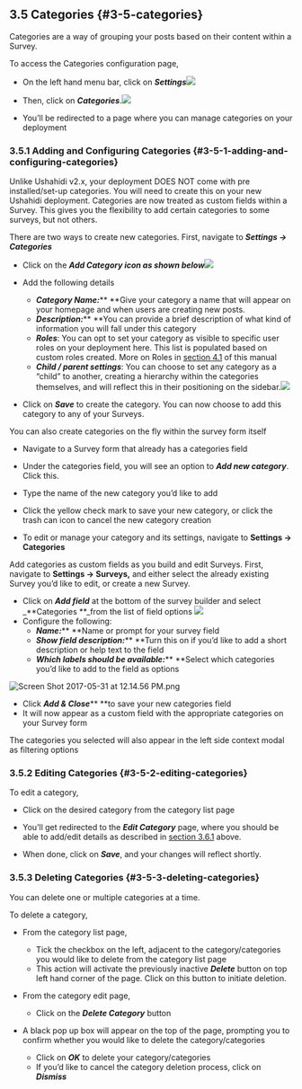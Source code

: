 ## 3.5 Categories {#3-5-categories}

Categories are a way of grouping your posts based on their content within a Survey.

To access the Categories configuration page,

* On the left hand menu bar, click on _**Settings**_![](/assets/Click_on_settings.png)

* Then, click on _**Categories**_.![](/assets/Updated_Categories.png)

* You’ll be redirected to a page where you can manage categories on your deployment

### 3.5.1 Adding and Configuring Categories {#3-5-1-adding-and-configuring-categories}

Unlike Ushahidi v2.x, your deployment DOES NOT come with pre installed/set-up categories. You will need to create this on your new Ushahidi deployment. Categories are now treated as custom fields within a Survey. This gives you the flexibility to add certain categories to some surveys, but not others.

There are two ways to create new categories. First, navigate to _**Settings → Categories**_

* Click on the _**Add Category icon as shown below**_![](/assets/Add_category.png)

* Add the following details
  * _**Category Name:**_** **Give your category a name that will appear on your homepage and when users are creating new posts.
  * _**Description:**_** **You can provide a brief description of what kind of information you will fall under this category
  * _**Roles**_: You can opt to set your category as visible to specific user roles on your deployment here. This list is populated based on custom roles created. More on Roles in [section 4.1](../4_managing_people_on_your_deployment/41_roles.md) of this manual
  * _**Child / parent settings**_: You can choose to set any category as a “child” to another, creating a hierarchy within the categories themselves, and will reflect this in their positioning on the sidebar.![](/assets/Add_category_1.png)

* Click on _**Save**_ to create the category. You can now choose to add this category to any of your Surveys.

You can also create categories on the fly within the survey form itself

* Navigate to a Survey form that already has a categories field
* Under the categories field, you will see an option to _**Add new category**_. Click this.

* Type the name of the new category you’d like to add

* Click the yellow check mark to save your new category, or click the trash can icon to cancel the new category creation
* To edit or manage your category and its settings, navigate to **Settings → Categories**

Add categories as custom fields as you build and edit Surveys. First, navigate to **Settings → Surveys,** and either select the already existing Survey you’d like to edit, or create a new Survey.

* Click on _**Add field**_ at the bottom of the survey builder and select _**Categories **_from the list of field options ![](/assets/Pop_up_2_cat.png)
* Configure the following:
  * _**Name:**_** **Name or prompt for your survey field
  * _**Show field description:**_** **Turn this on if you’d like to add a short description or help text to the field
  * _**Which labels should be available:**_** **Select which categories you’d like to add to the field as options

![Screen Shot 2017-05-31 at 12.14.56 PM.png](../assets/screen_shot_2017-05-31_at_121456.png)

* Click _**Add & Close**_** **to save your new categories field
* It will now appear as a custom field with the appropriate categories on your Survey form

The categories you selected will also appear in the left side context modal as filtering options

### 3.5.2 Editing Categories {#3-5-2-editing-categories}

To edit a category,

* Click on the desired category from the category list page

* You’ll get redirected to the _**Edit Category**_ page, where you should be able to add/edit details as described in [section 3.6.1](#3-5-1-adding-and-configuring-categories) above.

* When done, click on _**Save**_, and your changes will reflect shortly.

### 3.5.3 Deleting Categories {#3-5-3-deleting-categories}

You can delete one or multiple categories at a time.

To delete a category,

* From the category list page,
  * Tick the checkbox on the left, adjacent to the category/categories you would like to delete from the category list page
  * This action will activate the previously inactive _**Delete**_ button on top left hand corner of the page. Click on this button to initiate deletion.
* From the category edit page,

  * Click on the _**Delete Category**_ button

* A black pop up box will appear on the top of the page, prompting you to confirm whether you would like to delete the category/categories

  * Click on _**OK**_ to delete your category/categories
  * If you’d like to cancel the category deletion process, click on _**Dismiss**_



